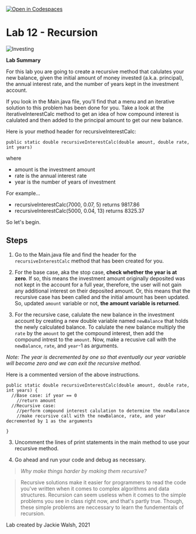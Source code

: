 [![Open in Codespaces](https://classroom.github.com/assets/launch-codespace-2972f46106e565e64193e422d61a12cf1da4916b45550586e14ef0a7c637dd04.svg)](https://classroom.github.com/open-in-codespaces?assignment_repo_id=17539292)
# Lab 12 - Recursion
![Investing](https://upload.wikimedia.org/wikipedia/en/c/c9/Charging_Bull_statue.jpg)


**Lab Summary**

For this lab you are going to create a recursive method that calulates your new balance, given the initial amount of money invested (a.k.a. principal), the annual interest rate, and the number of years kept in the investment account.

If you look in the Main.java file, you'll find that a menu and an iterative solution to this problem has been done for you. Take a look at the iterativeInterestCalc method to get an idea of how compound interest is calulated and then added to the principal amount to get our new balance. 

Here is your method header for recursiveInterestCalc:

```
public static double recursiveInterestCalc(double amount, double rate, int years)
```

where

 - amount is the investment amount
 - rate is the annual interest rate
 - year is the number of years of investment

For example...

 - recursiveInterestCalc(7000, 0.07, 5) returns 9817.86
 - recursiveInterestCalc(5000, 0.04, 13) returns 8325.37

So let's begin.

## Steps
1. Go to the Main.java file and find the header for the `recursiveInterestCalc` method that has been created for you.

2. For the base case, aka the stop case, **check whether the year is at zero**. If so, this means the investment amount originally deposited was not kept in the account for a full year, therefore, the user will not gain any additional interest on their deposited amount. Or, this means that the recursive case has been called and the initial amount has been updated. So, updated `amount` variable or not, **the amount variable is returned**. 

3. For the recursive case, calulate the new balance in the investment account by creating a new double variable named `newBalance` that holds the newly calculated balance. To calulate the new balance multiply the `rate` by the `amount` to get the compound interest, then add the compound intrest to the `amount`. Now, make a recusive call with the `newBalance`, `rate`, and `year`-1 as arguments. 

  *Note: The year is decremented by one so that eventually our year variable will become zero and we can exit the recursive method.*

Here is a commented version of the above instructions.
```
public static double recursiveInterestCalc(double amount, double rate, int years) {
  //Base case: if year == 0
    //return amount
  //Recursive case: 
    //perform compound interest calulation to determine the newBalance
    //make recursive call with the newBalance, rate, and year decremented by 1 as the arguments
    
}
```
3. Uncomment the lines of print statements in the main method to use your recursive method.

4. Go ahead and run your code and debug as necessary.



>*Why make things harder by making them recursive?*

>Recursive solutions make it easier for programmers to read the code you've written when it comes to complex algorithms and data structures. Recursion can seem useless when it comes to the simple problems you see in class right now, and that's partly true. Though, these simple problems are neccessary to learn the fundementals of recursion. 


Lab created by Jackie Walsh, 2021
